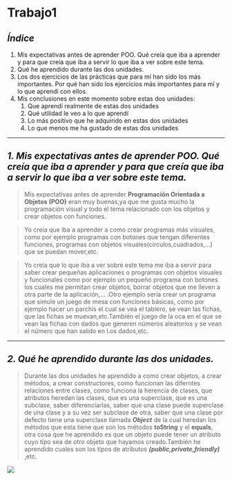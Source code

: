 # **Trabajo1**
## ***Índice***
1. Mis expectativas antes de aprender POO. 
   Qué creía que iba a aprender y para que creía que iba a servir lo que iba a ver sobre este tema.
2. Qué he aprendido durante las dos unidades.
3. Los dos ejercicios de las prácticas que para mí han sido los más importantes.
Por qué han sido los ejercicios más importantes para mí y lo que aprendí con ellos.
4. Mis conclusiones en este momento sobre estas dos unidades: 
    1. Que aprendí realmente de estas dos unidades
    2. Qué utilidad le veo a lo que aprendí
    3. Lo más positivo que he adquirido en estas dos unidades
    4. Lo que menos me ha gustado de estas dos unidades

---
## ***1. Mis expectativas antes de aprender POO. Qué creía que iba a aprender y para que creía que iba a servir lo que iba a ver sobre este tema.***

>Mis expectativas antes de aprender **Programación Orientada a Objetos (POO)** eran muy buenas,ya que me gusta mucho
la programación visual y todo el tema relacionado con los objetos y crear objetos con funciones.

> Yo creía que iba a aprender a como crear programas más visuales, como por ejemplo programas con botones que tengan diferentes
funciones, programas con objetos visuales(círculos,cuadrados,...) que se puedan mover,etc.

> Yo creía que lo que iba a ver sobre este tema me iba a servir para saber crear pequeñas aplicaciones o programas con objetos
visuales y funcionales como por ejemplo un pequeño programa con botones los cuales me permitan crear objetos, borrar objetos que 
me lleven a otra parte de la aplicación,... .Otro ejemplo sería crear un programa que simule un juego de mesa con funciones básicas, como por ejemplo
hacer un parchís el cual se vea el tablero, se vean las fichas, que las fichas se muevan,etc.También el juego de la oca en el que se vean las fichas con dados que generen números aleatorios y se vean el número que han salido en l.os dados,etc.

---
## ***2. Qué he aprendido durante las dos unidades.***
>Durante las dos unidades he aprendido a como crear objetos, a crear métodos, a crear constructores, como funcionan las diferntes relaciones entre clases,
como funciona la herencia de clases, que atributos heredan las clases, que es una superclase, que es una subclase, saber diferenciarlas, saber que una clase puede superclase de una clase y
a su vez ser subclase de otra, saber que una clase por defecto tiene una superclase llamada ***Object*** de la cual heredan los métodos que esta tiene
que son los métodos **toString** y el **equals**, otra cosa que he aprendido es que un objeto puede tener un atributo cuyo tipo sea de otro objeto
que hayamos creado.También he aprendido cuales son los tipos de atributos ***(public,private,friendly)*** ,etc.


![](https://desarrolloweb.com/media/154/programacion-orientada-a-objetos.jpeg)




